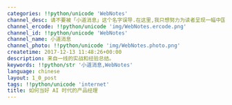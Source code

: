 ```yaml
---
categories: !!python/unicode 'WebNotes'
channel_desc: 请不要被「小道消息」这个名字误导.在这里,我只想努力为读者呈现一幅中国互联网的清明上河图.
channel_ercode: !!python/unicode 'img/WebNotes.ercode.png'
channel_id: !!python/unicode 'WebNotes'
channel_name: 小道消息
channel_photo: !!python/unicode 'img/WebNotes.photo.png'
createtime: 2017-12-13 11:48:26+00:00
description: 来自一线的实战和经验总结。
keywords: !!python/str '小道消息,WebNotes'
language: chinese
layout: 1_0_post
tags: !!python/unicode 'internet'
title: 如何当好 AI 时代的产品经理
---
```

<div class="original_panel_content" id="js_content">
</div>